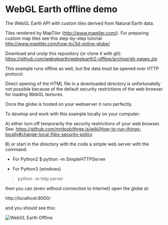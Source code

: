 WebGL Earth offline demo
========================

The WebGL Earth API with custom tiles derived from Natural Earth data.

Tiles rendered by MapTiler (http://www.maptiler.com/).
For preparing custom map tiles see this step-by-step tutorial: http://www.maptiler.com/how-to/3d-online-globe/

Download and unzip this repository (or clone it with git):
https://github.com/webglearth/webglearth2-offline/archive/gh-pages.zip

This example runs offline as well, but the data must be opened over HTTP protocol.

Direct opening of the HTML file in a downloaded directory is unfortunatelly not possible because of the default security restrictions of the web browser for loading WebGL textures.

Once the globe is hosted on your webserver it runs perfectly.

To develop and work with this example locally on your computer:

A) either turn off temporarily the security restrictions of your web browser. See:
https://github.com/mrdoob/three.js/wiki/How-to-run-things-locally#change-local-files-security-policy

B) or start in the directory with the code a simple web server with the command:

- For Python2
$ python -m SimpleHTTPServer

- For Python3 (windows)
> python -m http.server

then you can (even without connection to Internet) open the globe at:

http://localhost:8000/

and you should see this:

![WebGL Earth Offline](https://cloud.githubusercontent.com/assets/59284/5442815/cc863142-849c-11e4-8b1b-47b78eafc3ab.jpg)
